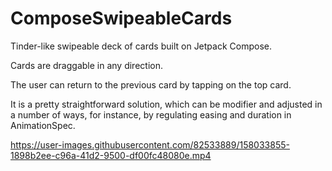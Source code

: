 # ComposeSwipeableCards

Tinder-like swipeable deck of cards built on Jetpack Compose.

Cards are draggable in any direction.

The user can return to the previous card by tapping on the top card.

It is a pretty straightforward solution, which can be modifier and adjusted in a number of ways, for instance, by regulating easing and duration in AnimationSpec.



https://user-images.githubusercontent.com/82533889/158033855-1898b2ee-c96a-41d2-9500-df00fc48080e.mp4

